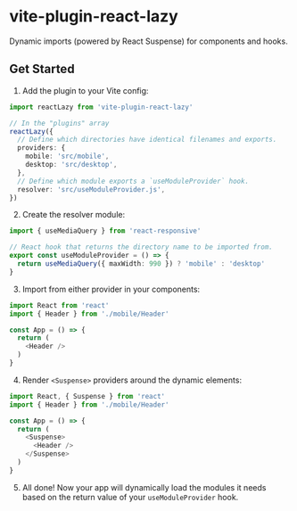 # vite-plugin-react-lazy

Dynamic imports (powered by React Suspense) for components and hooks.

## Get Started

1. Add the plugin to your Vite config:

```ts
import reactLazy from 'vite-plugin-react-lazy'

// In the "plugins" array
reactLazy({
  // Define which directories have identical filenames and exports.
  providers: {
    mobile: 'src/mobile',
    desktop: 'src/desktop',
  },
  // Define which module exports a `useModuleProvider` hook.
  resolver: 'src/useModuleProvider.js',
})
```

2. Create the resolver module:

```ts
import { useMediaQuery } from 'react-responsive'

// React hook that returns the directory name to be imported from.
export const useModuleProvider = () => {
  return useMediaQuery({ maxWidth: 990 }) ? 'mobile' : 'desktop'
}
```

3. Import from either provider in your components:

```ts
import React from 'react'
import { Header } from './mobile/Header'

const App = () => {
  return (
    <Header />
  )
}
```

4. Render `<Suspense>` providers around the dynamic elements:

```ts
import React, { Suspense } from 'react'
import { Header } from './mobile/Header'

const App = () => {
  return (
    <Suspense>
      <Header />
    </Suspense>
  )
}
```

5. All done! Now your app will dynamically load the modules it needs based on
   the return value of your `useModuleProvider` hook.
